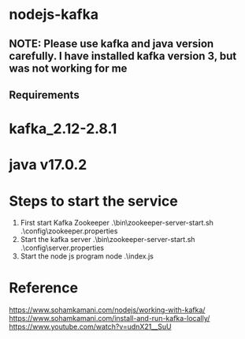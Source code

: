 # nodejs-kafka

## NOTE: Please use kafka and java version carefully. I have installed kafka version 3, but was not working for me

## Requirements

# kafka_2.12-2.8.1

# java v17.0.2

# Steps to start the service

1. First start Kafka Zookeeper
   .\bin\zookeeper-server-start.sh .\config\zookeeper.properties
2. Start the kafka server
   .\bin\zookeeper-server-start.sh .\config\server.properties
3. Start the node js program node .\index.js

# Reference

https://www.sohamkamani.com/nodejs/working-with-kafka/
https://www.sohamkamani.com/install-and-run-kafka-locally/
https://www.youtube.com/watch?v=udnX21__SuU
